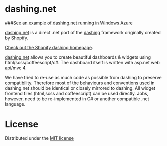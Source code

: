 dashing.net
===========

###[See an example of dashing.net running in Windows Azure](http://dashingdotnet.azurewebsites.net/)

[dashing.net](http://sbarski.github.com/dashing.net/) is a direct .net port of the [dashing](http://shopify.github.com/dashing) framework originally created by Shopify.

[Check out the Shopify dashing homepage](http://shopify.github.com/dashing).

[dashing.net](http://sbarski.github.com/dashing.net/) allows you to create beautiful dashboards & widgets using html/scss/coffeescript/c#. The dashboard itself is written with asp.net web api/mvc 4. 

We have tried to re-use as much code as possible from dashing to preserve compatibility. Therefore most of the behaviours and conventions used in dashing.net should be identical or closely mirrored to dashing. All widget frontend files (html,scss and coffeescript) can be used directly. Jobs, however, need to be re-implemented in C# or another compatible .net language.



# License
Distributed under the [MIT license](https://github.com/sbarski/dashing.net/blob/master/MIT-LICENSE)

